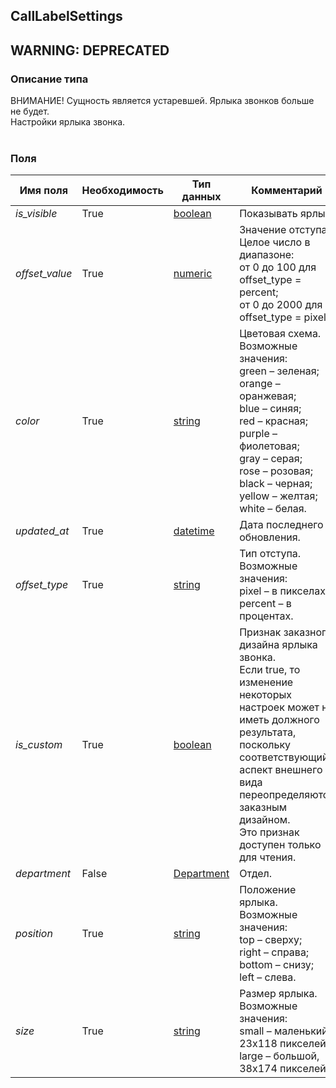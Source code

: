 
## CallLabelSettings
## WARNING: DEPRECATED

### Описание типа
ВНИМАНИЕ! Сущность является устаревшей. Ярлыка звонков больше не будет.<br/>Настройки ярлыка звонка.<br/><br/>
### Поля

| Имя поля | Необходимость | Тип данных | Комментарий |
|---|---|---|---|
|*is_visible*|True|[boolean](/types/boolean)|Показывать ярлык.<br/>|
|*offset_value*|True|[numeric](/types/numeric)|Значение отступа.<br/>Целое число в диапазоне:<br/>от 0 до 100 для offset_type = percent;<br/>от 0 до 2000 для offset_type = pixel.<br/>|
|*color*|True|[string](/types/string)|Цветовая схема.<br/>Возможные значения:<br/>green – зеленая;<br/>orange – оранжевая;<br/>blue – синяя;<br/>red – красная;<br/>purple – фиолетовая;<br/>gray – серая;<br/>rose – розовая;<br/>black – черная;<br/>yellow – желтая;<br/>white – белая.<br/>|
|*updated_at*|True|[datetime](/types/datetime)|Дата последнего обновления.<br/>|
|*offset_type*|True|[string](/types/string)|Тип отступа.<br/>Возможные значения:<br/>pixel – в пикселах;<br/>percent – в процентах.<br/>|
|*is_custom*|True|[boolean](/types/boolean)|Признак заказного дизайна ярлыка звонка.<br/>Если true, то изменение некоторых настроек может не иметь должного результата, поскольку соответствующий аспект внешнего вида переопределяются заказным дизайном.<br/>Это признак доступен только для чтения.<br/>|
|*department*|False|[Department](/types/Department)|Отдел.<br/>|
|*position*|True|[string](/types/string)|Положение ярлыка.<br/>Возможные значения:<br/>top – сверху;<br/>right – справа;<br/>bottom – снизу;<br/>left – слева.<br/>|
|*size*|True|[string](/types/string)|Размер ярлыка.<br/>Возможные значения:<br/>small – маленький, 23x118 пикселей;<br/>large – большой, 38x174 пикселей.<br/>|
